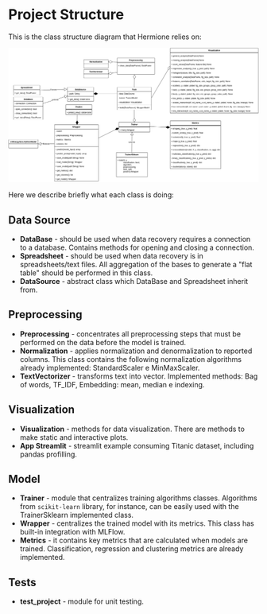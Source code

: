 
# Project Structure
This is the class structure diagram that Hermione relies on:

![](../images/class_diagram.png)

Here we describe briefly what each class is doing:

## Data Source
-   **DataBase** - should be used when data recovery requires a connection to a database. Contains methods for opening and closing a connection.
-   **Spreadsheet**  - should be used when data recovery is in spreadsheets/text files. All aggregation of the bases to generate a "flat table" should be performed in this class.
-   **DataSource**  - abstract class which DataBase and Spreadsheet inherit from.


## Preprocessing

-   **Preprocessing**  - concentrates all preprocessing steps that must be performed on the data before the model is trained.
-   **Normalization** - applies normalization and denormalization to reported columns. This class contains the following normalization algorithms already implemented: StandardScaler e MinMaxScaler.
-   **TextVectorizer**  - transforms text into vector. Implemented methods: Bag of words, TF_IDF, Embedding: mean, median e indexing.

## Visualization

-   **Visualization** - methods for data visualization. There are methods to make static and interactive plots.
-   **App Streamlit** - streamlit example consuming Titanic dataset, including pandas profilling.

## Model

-   **Trainer**  - module that centralizes training algorithms classes. Algorithms from `scikit-learn` library, for instance, can be easily used with the TrainerSklearn implemented class.
-   **Wrapper** - centralizes the trained model with its metrics. This class has built-in integration with MLFlow.
-   **Metrics** - it contains key metrics that are calculated when models are trained. Classification, regression and clustering metrics are already implemented.

## Tests
-   **test_project** - module for unit testing.